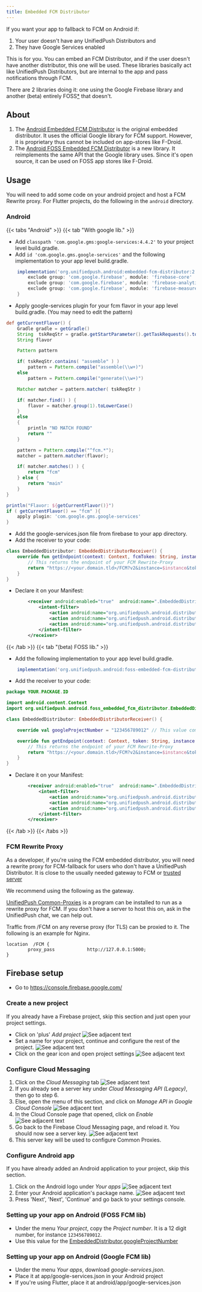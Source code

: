```yaml
---
title: Embedded FCM Distributor
---
```


If you want your app to fallback to FCM on Android if: 
  1. Your user doesn't have any UnifiedPush Distributors and
  2. They have Google Services enabled

This is for you. You can embed an FCM Distributor, and if the user doesn't have another distributor, this one will be used. These libraries basically act like UnifiedPush Distributors, but are internal to the app and pass notifications through FCM.

There are 2 libraries doing it: one using the Google Firebase library and another (beta) entirely FOSS[\*](https://en.wikipedia.org/wiki/FOSS "Free and open-source software") that doesn't.

## About

1. The [Android Embedded FCM Distributor](https://codeberg.org/UnifiedPush/android-embedded_fcm_distributor) is the original embedded distributor. It uses the official Google library for FCM support. However, it is proprietary thus cannot be included on app-stores like F-Droid.
1. The [Android FOSS Embedded FCM Distributor](https://codeberg.org/UnifiedPush/android-foss_embedded_fcm_distributor) is a new library. It reimplements the same API that the Google library uses. Since it's open source, it can be used on FOSS app stores like F-Droid.

## Usage

You will need to add some code on your android project and host a FCM Rewrite proxy. For Flutter projects, do the following in the `android` directory.

### Android

{{< tabs "Android" >}}
{{< tab "With google lib." >}}

* Add `classpath 'com.google.gms:google-services:4.4.2'` to your project level build.gradle.
* Add `id 'com.google.gms.google-services'` and the following implementation to your app level build.gradle.

```groovy
    implementation('org.unifiedpush.android:embedded-fcm-distributor:2.5.0') {
        exclude group: 'com.google.firebase', module: 'firebase-core'
        exclude group: 'com.google.firebase', module: 'firebase-analytics'
        exclude group: 'com.google.firebase', module: 'firebase-measurement-connector'
    }
```

* Apply google-services plugin for your fcm flavor in your app level build.gradle. (You may need to edit the pattern)

```groovy
def getCurrentFlavor() {
    Gradle gradle = getGradle()
    String  tskReqStr = gradle.getStartParameter().getTaskRequests().toString()
    String flavor

    Pattern pattern

    if( tskReqStr.contains( "assemble" ) )
        pattern = Pattern.compile("assemble(\\w+)")
    else
        pattern = Pattern.compile("generate(\\w+)")

    Matcher matcher = pattern.matcher( tskReqStr )

    if( matcher.find() ) {
        flavor = matcher.group(1).toLowerCase()
    }
    else
    {
        println "NO MATCH FOUND"
        return ""
    }

    pattern = Pattern.compile("^fcm.*");
    matcher = pattern.matcher(flavor);

    if( matcher.matches() ) {
        return "fcm"
    } else {
        return "main"
    }
}

println("Flavor: ${getCurrentFlavor()}")
if ( getCurrentFlavor() == "fcm" ){
    apply plugin: 'com.google.gms.google-services'
}
```

* Add the google-services.json file from firebase to your app directory.
* Add the receiver to your code:

```kotlin
class EmbeddedDistributor: EmbeddedDistributorReceiver() {
    override fun getEndpoint(context: Context, fcmToken: String, instance: String): String {
        // This returns the endpoint of your FCM Rewrite-Proxy
        return "https://<your.domain.tld>/FCM?v2&instance=$instance&token=$token"
    }
}
```

* Declare it on your Manifest:

```xml
        <receiver android:enabled="true"  android:name=".EmbeddedDistributor" android:exported="false">
            <intent-filter>
                <action android:name="org.unifiedpush.android.distributor.feature.BYTES_MESSAGE"/>
                <action android:name="org.unifiedpush.android.distributor.REGISTER"/>
                <action android:name="org.unifiedpush.android.distributor.UNREGISTER"/>
            </intent-filter>
        </receiver>
```

{{< /tab >}}
{{< tab "(beta) FOSS lib." >}}

* Add the following implementation to your app level build.gradle.
```groovy
    implementation('org.unifiedpush.android:foss-embedded-fcm-distributor:1.0.0')
```
* Add the receiver to your code:

```kotlin
package YOUR.PACKAGE.ID

import android.content.Context
import org.unifiedpush.android.foss_embedded_fcm_distributor.EmbeddedDistributorReceiver

class EmbeddedDistributor: EmbeddedDistributorReceiver() {

    override val googleProjectNumber = "123456789012" // This value comes from the google-services.json

    override fun getEndpoint(context: Context, token: String, instance: String): String {
        // This returns the endpoint of your FCM Rewrite-Proxy
        return "https://<your.domain.tld>/FCM?v2&instance=$instance&token=$token"
    }
}
```

* Declare it on your Manifest:

```xml
        <receiver android:enabled="true"  android:name=".EmbeddedDistributor" android:exported="false">
            <intent-filter>
                <action android:name="org.unifiedpush.android.distributor.feature.BYTES_MESSAGE"/>
                <action android:name="org.unifiedpush.android.distributor.REGISTER"/>
                <action android:name="org.unifiedpush.android.distributor.UNREGISTER"/>
            </intent-filter>
        </receiver>
```

{{< /tab >}}
{{< /tabs >}}

### FCM Rewrite Proxy

As a developer, if you're using the FCM embedded distributor, you will need a rewrite proxy for FCM-fallback for users who don't have a UnifiedPush Distributor. It is close to the usually needed gateway to FCM or [trusted server](https://firebase.google.com/docs/cloud-messaging/server)

We recommend using the following as the gateway.

[UnifiedPush Common-Proxies](https://codeberg.org/UnifiedPush/common-proxies) is a program can be installed to run as a rewrite proxy for FCM. If you don't have a server to host this on, ask in the UnifiedPush chat, we can help out.

Traffic from /FCM on any reverse proxy (for TLS) can be proxied to it. The following is an example for Nginx.

```nginx
location  /FCM {
        proxy_pass            http://127.0.0.1:5000;
}
```

## Firebase setup

- Go to https://console.firebase.google.com/

### Create a new project

If you already have a Firebase project, skip this section and just open your project settings.

- Click on 'plus' *Add project* ![See adjacent text](/big_img/fcm_setup/create_proj_1.png)
- Set a name for your project, continue and configure the rest of the project. ![See adjacent text](/big_img/fcm_setup/create_proj_2.png)
- Click on the gear icon and open project settings ![See adjacent text](/big_img/fcm_setup/open_settings_1.png)

### Configure Cloud Messaging

1. Click on the *Cloud Messaging* tab ![See adjacent text](/big_img/fcm_setup/gen_settings_no_app.png)
1. If you already see a server key under *Cloud Messaging API (Legacy)*, then go to step 6.
1. Else, open the menu of this section, and click on *Manage API in Google Cloud Console* ![See adjacent text](/big_img/fcm_setup/cloud_messaging_1.png)
1. In the Cloud Console page that opened, click on *Enable* ![See adjacent text](/big_img/fcm_setup/cloud_messaging_2.png)
1. Go back to the Firebase Cloud Messaging page, and reload it. You should now see a server key. ![See adjacent text](/big_img/fcm_setup/cloud_messaging_3.png)
6. This server key will be used to configure Common Proxies.

### Configure Android app

If you have already added an Android application to your project, skip this section.

1. Click on the Android logo under *Your apps* ![See adjacent text](/big_img/fcm_setup/gen_settings_no_app.png)
1. Enter your Android application's package name. ![See adjacent text](/big_img/fcm_setup/create_app_1.png)
1. Press 'Next', 'Next', 'Continue' and go back to your settings console.

### Setting up your app on Android (FOSS FCM lib)

- Under the menu *Your project*, copy the *Project number*. It is a 12 digit number, for instance `123456789012`.
- Use this value for the [EmbeddedDistributor.googleProjectNumber](#android)

### Setting up your app on Android (Google FCM lib)

- Under the menu *Your apps*, download *google-services.json*.
- Place it at app/google-services.json in your Android project
- If you're using Flutter, place it at android/app/google-services.json 

